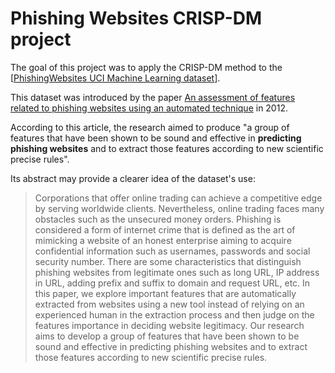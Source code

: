 # Phishing Websites CRISP-DM project

The goal of this project was to apply the CRISP-DM method to the [[PhishingWebsites UCI Machine Learning dataset](https://archive.ics.uci.edu/dataset/327/phishing+websites)]. 

This dataset was introduced by the paper [An assessment of features related to phishing websites using an automated technique](https://www.semanticscholar.org/paper/An-assessment-of-features-related-to-phishing-using-Mohammad-Thabtah/0c0ff58063f4e078714ea74f112bc709ba9fed06) in 2012.

According to this article, the research aimed to produce "a group of features that have been shown to be sound and effective in **predicting phishing websites** and to extract those features according to new scientific precise rules".

Its abstract may provide a clearer idea of the dataset's use: 

> Corporations that offer online trading can achieve a competitive edge by serving worldwide clients. Nevertheless, online trading faces many obstacles such as the unsecured money orders. Phishing is considered a form of internet crime that is defined as the art of mimicking a website of an honest enterprise aiming to acquire confidential information such as usernames, passwords and social security number. There are some characteristics that distinguish phishing websites from legitimate ones such as long URL, IP address in URL, adding prefix and suffix to domain and request URL, etc. In this paper, we explore important features that are automatically extracted from websites using a new tool instead of relying on an experienced human in the extraction process and then judge on the features importance in deciding website legitimacy. Our research aims to develop a group of features that have been shown to be sound and effective in predicting phishing websites and to extract those features according to new scientific precise rules.

